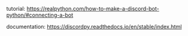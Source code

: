 tutorial: https://realpython.com/how-to-make-a-discord-bot-python/#connecting-a-bot

documentation: https://discordpy.readthedocs.io/en/stable/index.html
